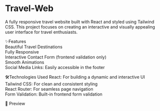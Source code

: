 # Travel-Web  
A fully responsive travel website built with React and styled using Tailwind CSS. This project focuses on creating an interactive and visually appealing user interface for travel enthusiasts.  

✨Features  
 Beautiful Travel Destinations  
 Fully Responsive  
 Interactive Contact Form (frontend validation only)  
 Smooth Animations  
 Social Media Links: Easily accessible in the footer  

🛠️Technologies Used
React: For building a dynamic and interactive UI  
Tailwind CSS: For clean and consistent styling  
React Router: For seamless page navigation  
Form Validation: Built-in frontend form validation  

📸 Preview
